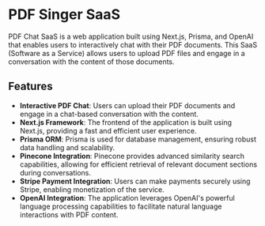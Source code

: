 # PDF Singer SaaS

PDF Chat SaaS is a web application built using Next.js, Prisma, and OpenAI that enables users to interactively chat with their PDF documents. This SaaS (Software as a Service) allows users to upload PDF files and engage in a conversation with the content of those documents.

## Features

- **Interactive PDF Chat**: Users can upload their PDF documents and engage in a chat-based conversation with the content.
- **Next.js Framework**: The frontend of the application is built using Next.js, providing a fast and efficient user experience.
- **Prisma ORM**: Prisma is used for database management, ensuring robust data handling and scalability.
- **Pinecone Integration**: Pinecone provides advanced similarity search capabilities, allowing for efficient retrieval of relevant document sections during conversations.
- **Stripe Payment Integration**: Users can make payments securely using Stripe, enabling monetization of the service.
- **OpenAI Integration**: The application leverages OpenAI's powerful language processing capabilities to facilitate natural language interactions with PDF content.
